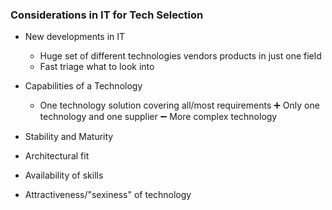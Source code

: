 ### Considerations in IT for Tech Selection
- New developments in IT
	- Huge set of different technologies vendors products in just one field
	- Fast triage what to look into
- Capabilities of a Technology
	- One technology solution covering all/most requirements
		➕ Only one technology and one supplier
		➖ More complex technology
		
- Stability and Maturity
- Architectural fit
- Availability of skills
- Attractiveness/"sexiness" of technology

